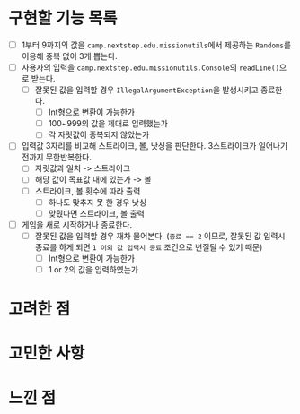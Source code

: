 # 구현할 기능 목록

- [ ] 1부터 9까지의 값을 `camp.nextstep.edu.missionutils`에서 제공하는 `Randoms`를 이용해 중복 없이 3개 뽑는다.
- [ ] 사용자의 입력을 `camp.nextstep.edu.missionutils.Console`의 `readLine()`으로 받는다.
  - [ ] 잘못된 값을 입력할 경우 `IllegalArgumentException`을 발생시키고 종료한다.
    - [ ] Int형으로 변환이 가능한가
    - [ ] 100~999의 값을 제대로 입력했는가
    - [ ] 각 자릿값이 중복되지 않았는가
- [ ] 입력값 3자리를 비교해 스트라이크, 볼, 낫싱을 판단한다. 3스트라이크가 일어나기 전까지 무한반복한다.
  - [ ] 자릿값과 일치 -> 스트라이크
  - [ ] 해당 값이 목표값 내에 있는가 -> 볼
  - [ ] 스트라이크, 볼 횟수에 따라 출력
    - [ ] 하나도 맞추지 못 한 경우 낫싱
    - [ ] 맞췄다면 스트라이크, 볼 출력

- [ ] 게임을 새로 시작하거나 종료한다.
  - [ ] 잘못된 값을 입력할 경우 재차 물어본다. (`종료 == 2` 이므로, 잘못된 값 입력시 종료를 하게 되면 `1 이외 값 입력시 종료` 조건으로 변질될 수 있기 때문)
    - [ ] Int형으로 변환이 가능한가
    - [ ] 1 or 2의 값을 입력하였는가

# 고려한 점



# 고민한 사항



# 느낀 점